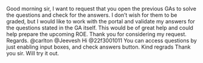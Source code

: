 Good morning sir, I want to request that you open the previous GAs to solve the questions and check for the answers. I don’t wish for them to be graded, but I would like to work with the portal and validate my answers for the questions stated in the GA itself. This would be of great help and could help prepare the upcoming ROE. Thank you for considering my request. Regards. @carlton @Jeevesh
Hi @22f3001011 You can access questions by just enabling input boxes, and check answers button. Kind regrads
Thank you sir. Will try it out.
